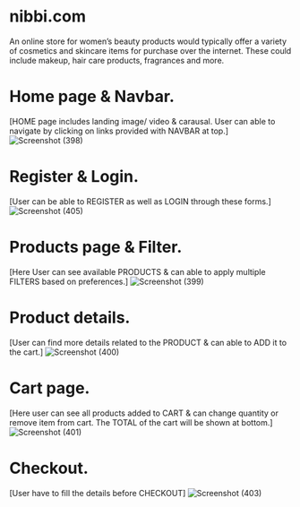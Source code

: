 # nibbi.com
An online store for women’s beauty products would typically offer a variety of cosmetics and skincare items for purchase over the internet. These could include makeup, hair care products, fragrances and more.

# Home page & Navbar.
[HOME page includes landing image/ video & carausal. User can able to navigate by clicking on links provided with NAVBAR at top.]
![Screenshot (398)](https://user-images.githubusercontent.com/107465553/226311114-fa0085c6-ce43-4404-bf5a-41b0925c8569.png)

# Register & Login.
[User can be able to REGISTER as well as LOGIN through these forms.]
![Screenshot (405)](https://user-images.githubusercontent.com/107465553/226311215-28150c36-3416-40b1-a151-715bc3feb878.png)

# Products page & Filter.
[Here User can see available PRODUCTS & can able to apply multiple FILTERS based on preferences.]
![Screenshot (399)](https://user-images.githubusercontent.com/107465553/226311404-bee0d51a-2412-48b7-abaf-e007a4d06fc7.png)

# Product details.
[User can find more details related to the PRODUCT & can able to ADD it to the cart.]
![Screenshot (400)](https://user-images.githubusercontent.com/107465553/226311424-73171a20-a0f8-47ec-a9c9-309a7fa59f27.png)

# Cart page.
[Here user can see all products added to CART & can change quantity or remove item from cart. The TOTAL of the cart will be shown at bottom.]
![Screenshot (401)](https://user-images.githubusercontent.com/107465553/226311439-b47df304-da73-4ca8-b334-9fda66bdcbb7.png)

# Checkout.
[User have to fill the details before CHECKOUT]
![Screenshot (403)](https://user-images.githubusercontent.com/107465553/226311473-3d9bba1c-1474-4f60-a557-26e2d0a7d827.png)
